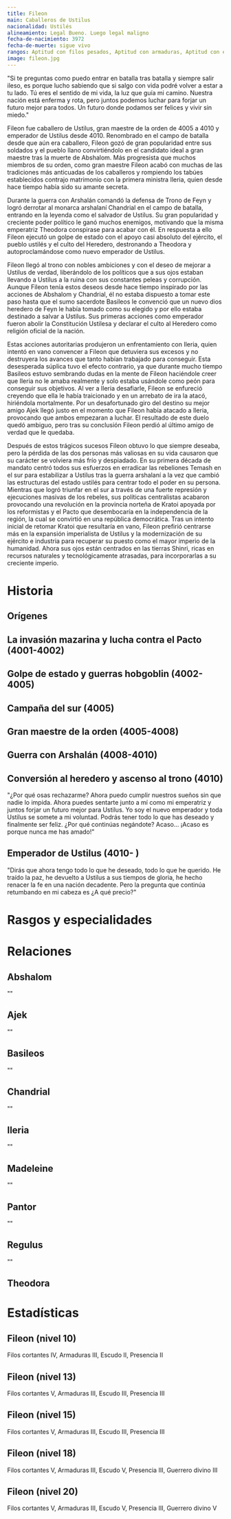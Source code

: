 ```yaml
---
title: Fileon
main: Caballeros de Ustilus
nacionalidad: Ustilés
alineamiento: Legal Bueno. Luego legal maligno
fecha-de-nacimiento: 3972
fecha-de-muerte: sigue vivo
rangos: Aptitud con filos pesados, Aptitud con armaduras, Aptitud con escudo, Presencia, Guerrero divino
image: fileon.jpg
---
```


"Si te preguntas como puedo entrar en batalla tras batalla y siempre salir ileso, es porque lucho sabiendo que si salgo con vida podré volver a estar a tu lado. Tú eres el sentido de mi vida, la luz que guía mi camino. Nuestra nación está enferma y rota, pero juntos podemos luchar para forjar un futuro mejor para todos. Un futuro donde podamos ser felices y vivir sin miedo."

Fileon fue caballero de Ustilus, gran maestre de la orden de 4005 a 4010 y emperador de Ustilus desde 4010. Renombrado en el campo de batalla desde que aún era caballero, Fileon gozó de gran popularidad entre sus soldados y el pueblo llano convirtiéndolo en el candidato ideal a gran maestre tras la muerte de Abshalom. Más progresista que muchos miembros de su orden, como gran maestre Fileon acabó con muchas de las tradiciones más anticuadas de los caballeros y rompiendo los tabúes establecidos contrajo matrimonio con la primera ministra Ileria, quien desde hace tiempo había sido su amante secreta. 

Durante la guerra con Arshalán comandó la defensa de Trono de Feyn y logró derrotar al monarca arshalaní Chandrial en el campo de batalla, entrando en la leyenda como el salvador de Ustilus. Su gran popularidad y creciente poder político le ganó muchos enemigos, motivando que la misma emperatriz Theodora conspirase para acabar con él. En respuesta a ello Fileon ejecutó un golpe de estado con el apoyo casi absoluto del ejército, el pueblo ustilés y el culto del Heredero, destronando a Theodora y autoproclamándose como nuevo emperador de Ustilus. 

Fileon llegó al trono con nobles ambiciones y con el deseo de mejorar a Ustilus de verdad, liberándolo de los políticos que a sus ojos estaban llevando a Ustilus a la ruina con sus constantes peleas y corrupción. Aunque Fileon tenía estos deseos desde hace tiempo inspirado por las acciones de Abshalom y Chandrial, él no estaba dispuesto a tomar este paso hasta que el sumo sacerdote Basileos le convenció que un nuevo dios heredero de Feyn le había tomado como su elegido y por ello estaba destinado a salvar a Ustilus. Sus primeras acciones como emperador fueron abolir la Constitución Ustilesa y declarar el culto al Heredero como religión oficial de la nación. 

Estas acciones autoritarias produjeron un enfrentamiento con Ileria, quien intentó en vano convencer a Fileon que detuviera sus excesos y no destruyera los avances que tanto habían trabajado para conseguir. Esta desesperada súplica tuvo el efecto contrario, ya que durante mucho tiempo Basileos estuvo sembrando dudas en la mente de Fileon haciéndole creer que Ileria no le amaba realmente y solo estaba usándole como peón para conseguir sus objetivos. Al ver a Ileria desafiarle, Fileon se enfureció creyendo que ella le había traicionado y en un arrebato de ira la atacó, hiriéndola mortalmente. Por un desafortunado giro del destino su mejor amigo Ajek llegó justo en el momento que Fileon había atacado a Ileria, provocando que ambos empezaran a luchar. El resultado de este duelo quedó ambiguo, pero tras su conclusión Fileon perdió al último amigo de verdad que le quedaba.

Después de estos trágicos sucesos Fileon obtuvo lo que siempre deseaba, pero la pérdida de las dos personas más valiosas en su vida causaron que su carácter se volviera más frío y despiadado. En su primera década de mandato centró todos sus esfuerzos en erradicar las rebeliones Temash en el sur para estabilizar a Ustilus tras la guerra arshalaní a la vez que cambió las estructuras del estado ustilés para centrar todo el poder en su persona. Mientras que logró triunfar en el sur a través de una fuerte represión y ejecuciones masivas de los rebeles, sus políticas centralistas acabaron provocando una revolución en la provincia norteña de Kratoi apoyada por los reformistas y el Pacto que desembocaría en la independencia de la región, la cual se convirtió en una república democrática. Tras un intento inicial de retomar Kratoi que resultaría en vano, Fileon prefirió centrarse más en la expansión imperialista de Ustilus y la modernización de su ejército e industria para recuperar su puesto como el mayor imperio de la humanidad. Ahora sus ojos están centrados en las tierras Shinri, ricas en recursos naturales y tecnológicamente atrasadas, para incorporarlas a su creciente imperio.

# Historia

## Orígenes



## La invasión mazarina y lucha contra el Pacto (4001-4002)



## Golpe de estado y guerras hobgoblin (4002-4005)



## Campaña del sur (4005)



## Gran maestre de la orden (4005-4008)



## Guerra con Arshalán (4008-4010)



## Conversión al heredero y ascenso al trono (4010)

"¿Por qué osas rechazarme? Ahora puedo cumplir nuestros sueños sin que nadie lo impida. Ahora puedes sentarte junto a mí como mi emperatriz y juntos forjar un futuro mejor para Ustilus. Yo soy el nuevo emperador y toda Ustilus se somete a mi voluntad. Podrás tener todo lo que has deseado y finalmente ser feliz. ¿Por qué continúas negándote? Acaso... ¡Acaso es porque nunca me has amado!"

## Emperador de Ustilus (4010- )

"Dirás que ahora tengo todo lo que he deseado, todo lo que he querido. He traído la paz, he devuelto a Ustilus a sus tiempos de gloria, he hecho renacer la fe en una nación decadente. Pero la pregunta que continúa retumbando en mi cabeza es ¿A qué precio?"

# Rasgos y especialidades



# Relaciones

## Abshalom

""

## Ajek

""

## Basileos

""

## Chandrial

""

## Ileria

""

## Madeleine

""

## Pantor

"" 

## Regulus

""

## Theodora

# Estadísticas

## Fileon (nivel 10)

Filos cortantes IV, Armaduras III, Escudo II, Presencia II

## Fileon (nivel 13)

Filos cortantes V, Armaduras III, Escudo III, Presencia III

## Fileon (nivel 15)

Filos cortantes V, Armaduras III, Escudo III, Presencia III

## Fileon (nivel 18)

Filos cortantes V, Armaduras III, Escudo V, Presencia III, Guerrero divino III

## Fileon (nivel 20)

Filos cortantes V, Armaduras III, Escudo V, Presencia III, Guerrero divino V